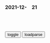 ### 2021-12-　21

```tip
```

<table id="tbc" style="white-space:pre-wrap">
</table>
<button onclick="toggleb()">toggle</button>
<button onclick="loadparse()">loadparse</button>
<br>
<!-- 🌸<br>🍅-　-🍑<hr>🍀 -->
<pre>
<textarea rows="30" cols="100" style="display: none" id="tar">

<font size="2"><b>
人类的感知能力到底有多强大？我们的能力或许真的被“封印”了,科学,科普,好看视频</b></font><br>
https://haokan.baidu.com/v?vid=8059360059364373131&sfrom=baidu-feed

<font size="1" style="color:#DCDCDC"><b>2021/12/21 下午5:07:50</b></font><br>

<font size="2"><b>
古惑仔：蒋先生教陈浩南做人，句句都是良言，不愧是洪兴老大！,影视,犯罪片,好看视频</b></font><br>
https://haokan.baidu.com/v?vid=3143502021512411676&sfrom=baidu-feed

香g旺了我们洪兴就旺，我们洪兴旺了香g就会更旺。

<font size="1" style="color:#DCDCDC"><b>2021/12/21 下午11:42:24</b></font><br>

<font size="2"><b>
香g黑sh是如何一步步走向衰落的？</b></font><br>
https://page.om.qq.com/page/Oo7QigHQyc08wUiQUs6YAaXw0

<font size="1" style="color:#DCDCDC"><b>2021/12/21 下午11:41:57</b></font><br>

<font size="2"><b>
抱歉，您访问的视频版权受限暂无可播源
</b></font><br>
https://www.youku.com/index/y404?type=videoLimited&detail=

请查找其他视频观看

震惊，猴子
https://gw.alicdn.com/tfs/TB19MF1RUT1gK0jSZFrXXcNCXXa-400-400.png

<font size="1" style="color:#DCDCDC"><b>2021/12/21 下午5:16:55</b></font><br>

<font size="2"><b>
我的妈妈，把自己放在第一位｜百家故事</b></font><br>
https://mbd.baidu.com/newspage/data/landingsuper?context=%7B%22nid%22%3A%22news_9968855184127503648%22%7D&n_type=-1&p_from=-1

<font size="1" style="color:#DCDCDC"><b>2021/12/21 下午5:04:56</b></font><br>

<font size="2"><b>
在高科技介入下，专杀妓女的开膛手杰克，身份终于被揭开了,科学,科普,好看视频</b></font><br>
https://haokan.baidu.com/v?vid=8451269025983717196&sfrom=baidu-feed

隔壁有一个同性恋癖好的邻居，对他实施了性侵害。然而这不但没有引起j察的重视，反而把他当作一个搞恶作剧的外来小子轰了出去。

他对女性似乎有一种刻骨的仇恨。

作为男人，男性功能不健全，不能和异性正常的交往，毫无疑问这是一件非常屈辱，让人难以启齿的事。
他把这种埋藏在心底的痛苦，转化为对女人的极端的仇恨。

被来自地狱的魔鬼侵蚀了心灵的人，往往是那些思想走极端的人。

<font size="1" style="color:#DCDCDC"><b>2021/12/21 下午4:54:15</b></font><br>

<font size="2"><b>
芝麻官：小时候没看出来，尚书大人是想救包龙星：喂两位公子吃饼,影视,喜剧片,好看视频</b></font><br>
https://haokan.baidu.com/v?vid=2809087445755528709&sfrom=baidu-feed

千万别拿那些包子啊，你千万不能拿第一次啊。

s手和刺客定位的嬴z
常昆问：尚书大人，你说怎么办？话里已经带了杀机，翻译过来就是逼着尚书站队。尚书并没第一时间表态，而是把球踢给了包龙星：你想让我怎么办？意思很明显了，他不想忘恩负义跟常昆同流合污又不好明说，所以打了一手太极。 这个时候老手会看出尚书的问话有问题，随便找个台阶比如要点银子什么的蒙混过去。可惜包龙星没经历过社会不懂什么意思，继续惹怒常昆，逼得尚书不得不站在常昆一边。 但是尚书还想救包龙星，所以才会演出吃饼这一幕，让他们变成跳梁小丑，出糗给常昆消气，然后以进为退提议杀了他们，让常昆的优越感得到满足，为了维持体面不屑于和他们动手段。这才保住了包龙星的命，也算是还了当年的救命之恩

<font size="1" style="color:#DCDCDC"><b>2021/12/21 下午4:48:39</b></font><br>

<font size="2"><b>
孙悟空穿越来到现代，喝酒玩手机样样在行，还丢弃筋斗云改开越野,动漫,欧美动漫,好看视频</b></font><br>
https://haokan.baidu.com/v?vid=10820226438858252129&sfrom=baidu-feed

虽然侵略者打跑了，但是世界也被毁灭得差不多了。

毕竟他的招数都太有攻击性，不仅侵略者倒霉，其他建筑物也跟着倒霉。

<font size="1" style="color:#DCDCDC"><b>2021/12/21 下午2:59:40</b></font><br>

<font size="2"><b>
文氏人物 | 湖南省岳阳师专首任校长文家驹_洞庭</b></font><br>
https://www.sohu.com/a/351843743_275216

将军抗战多良策，一炬成灰十万家。

<font size="1" style="color:#DCDCDC"><b>2021/12/21 下午3:05:09</b></font><br>

<font size="2"><b>
弗洛伊德主义与女q主义</b></font><br>
https://mbd.baidu.com/newspage/data/landingsuper?context=%7B%22nid%22%3A%22news_9644967791873326136%22%7D&n_type=-1&p_from=-1

<font size="1" style="color:#DCDCDC"><b>2021/12/21 下午2:15:00</b></font><br>

<font size="2"><b>
那年那兔：骆驼胜利毛熊去了，临终之前，兔子送他最后一程,动漫,g产动漫,好看视频</b></font><br>
https://haokan.baidu.com/v?vid=3217767461521186568

来大哥，喝茶。

如果我是大哥，可能有些事能做得更好。

但是没有大哥的话，我很多东西是不会的。

<font size="1" style="color:#DCDCDC"><b>2021/12/21 下午2:07:41</b></font><br>

<font size="2"><b>
《古惑仔》乌鸦哥：大哥，你那套过时了，赶紧回家吧！,影视,犯罪片,好看视频</b></font><br>
https://haokan.baidu.com/v?vid=5979208864256133739&sfrom=baidu-feed

大哥，你这个人呐，怎么教我们呢？
你那套过时了。
眼睛闭上，眼睛闭上，眼睛闭上！回家啦，大哥。

<font size="1" style="color:#DCDCDC"><b>2021/12/21 下午2:04:20</b></font><br>

<font size="2"><b>
龙争虎斗：拿督坑陈浩南，陈浩南放狠话：你得罪的不止陈浩南！,影视,犯罪片,好看视频</b></font><br>
https://haokan.baidu.com/v?vid=12931964156192945443&sfrom=baidu-feed

洪兴姓将的他们全家的资料都在公a局，这几年他们跟北j的关系搞得很不好，可以说97之后他们就倒霉了。

<font size="1" style="color:#DCDCDC"><b>2021/12/21 下午1:53:34</b></font><br>

<font size="2"><b>
马来j我c你个马来比啊。这句话是谁说的？【dota吧】_百度贴吧</b></font><br>
https://tieba.baidu.com/p/1092027307

<font size="1" style="color:#DCDCDC"><b>2021/12/21 下午1:58:50</b></font><br>

<font size="2"><b>
擎天柱妥妥的，你舒服了吗？,动漫,欧美动漫,好看视频</b></font><br>
https://haokan.baidu.com/v?vid=5153206696674706839&sfrom=baidu-feed

<font size="1" style="color:#DCDCDC"><b>2021/12/21 下午1:47:44</b></font><br>

<font size="2"><b>
切尔诺贝利核电站爆炸，戈尔巴乔夫的演讲内容，让所有人彻底失望,历史,世界历史,好看视频</b></font><br>
https://haokan.baidu.com/v?vid=10597805260440427383&sfrom=baidu-feed

全g都动员起来，
此刻我们不会在意成本，
我们处于前线战斗状态。

戈尔巴乔夫任然在演说中坚称，苏联的核电站是世界上最安全的，在事故去一切都好。
这些表述让
许多人非常恼怒。

舒适科维奇
　原本对戈尔巴乔夫很抱有希望，
听了戈尔巴乔夫的讲话，
就对他特别失望。

在处理问题的过程中，暴露出体z上的一些弊端。

<font size="1" style="color:#DCDCDC"><b>2021/12/21 上午11:19:31</b></font><br>

<font size="2"><b>
古惑仔5：不愧是铜锣湾老大，连警局都得给几分面子，这气场牛啊,影视,犯罪片,好看视频</b></font><br>
https://haokan.baidu.com/v?vid=13560766619541034617&sfrom=baidu-feed

不用怕，香g是讲法z的地方。

<font size="1" style="color:#DCDCDC"><b>2021/12/21 上午11:15:05</b></font><br>

<font size="2"><b>
邓f：在香g推爱g教育，要旗帜鲜明，不能再鬼鬼祟祟</b></font><br>
https://mbd.baidu.com/newspage/data/landingsuper?context=%7B%22nid%22%3A%22news_9032404721287542027%22%7D&n_type=-1&p_from=-1

<font size="1" style="color:#DCDCDC"><b>2021/12/21 上午11:19:04</b></font><br>

<font size="2"><b>
古惑仔：靓坤杀害B哥全家：出来混要说话算话，吴镇宇可真狠心,影视,犯罪片,好看视频</b></font><br>
https://haokan.baidu.com/v?vid=14407483457429191647&sfrom=baidu-feed

出来混要说话算话，说过让他全家s就全家s。

<font size="1" style="color:#DCDCDC"><b>2021/12/21 上午11:32:01</b></font><br>

<font size="2"><b>
阴阳壶是什么？倒出的液体可以自由选择，看完长知识了,科学,科普,好看视频</b></font><br>
https://haokan.baidu.com/v?vid=9484755294159828289&sfrom=baidu-feed

<font size="1" style="color:#DCDCDC"><b>2021/12/21 上午10:59:09</b></font><br>

</textarea>
</pre>
<!-- 🍀<br>🍑-　-🍅<hr>🌸 -->

<script src="https://cdn.jsdelivr.net/npm/jquery@3.5.1/dist/jquery.min.js"></script>

<link rel="stylesheet" href="https://cdn.jsdelivr.net/gh/fancyapps/fancybox@3.5.7/dist/jquery.fancybox.min.css" />
<script src="https://cdn.jsdelivr.net/gh/fancyapps/fancybox@3.5.7/dist/jquery.fancybox.min.js"></script>

<script type="text/javascript">

var __urlRegex = /(\b(https?|ftp|file):\/\/[-A-Z0-9+&@#\/%?=~_|!:,.;]*[-A-Z0-9+&@#\/%=~_|])/ig;
var __imgRegex = /\.(?:jpe?g|gif|png)$/i;

loadparse();

function parseURL($string){

    var exp = __urlRegex;
    return $string.replace(exp,function(match){
            __imgRegex.lastIndex=0;
            if(__imgRegex.test(match)){
                return '<a data-fancybox="gallery" href="' + match.replace("/p=700", "")
                 + '"><img src="' + match.replace("/p=700", "/p=160x200")+'" width="64"></a>';
            }
            else{
                return '<a href="' + match + '" target="_blank">' + match + '</a>';
            }
        }
    );
}

function loadparse() {
  tbc.innerHTML = parseURL(tar.value);
}

function toggleb() {
  var x = document.getElementById("tar");
  if (x.style.display === "none") {
    x.style.display = "";
  } else {
    x.style.display = "none";
  }
}

</script>
